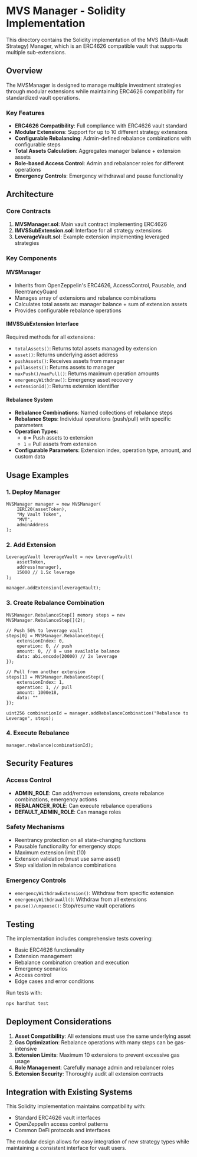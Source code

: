 # MVS Manager - Solidity Implementation

This directory contains the Solidity implementation of the MVS (Multi-Vault Strategy) Manager, which is an ERC4626 compatible vault that supports multiple sub-extensions.

## Overview

The MVSManager is designed to manage multiple investment strategies through modular extensions while maintaining ERC4626 compatibility for standardized vault operations.

### Key Features

- **ERC4626 Compatibility**: Full compliance with ERC4626 vault standard
- **Modular Extensions**: Support for up to 10 different strategy extensions
- **Configurable Rebalancing**: Admin-defined rebalance combinations with configurable steps
- **Total Assets Calculation**: Aggregates manager balance + extension assets
- **Role-based Access Control**: Admin and rebalancer roles for different operations
- **Emergency Controls**: Emergency withdrawal and pause functionality

## Architecture

### Core Contracts

1. **MVSManager.sol**: Main vault contract implementing ERC4626
2. **IMVSSubExtension.sol**: Interface for all strategy extensions
3. **LeverageVault.sol**: Example extension implementing leveraged strategies

### Key Components

#### MVSManager
- Inherits from OpenZeppelin's ERC4626, AccessControl, Pausable, and ReentrancyGuard
- Manages array of extensions and rebalance combinations
- Calculates total assets as: manager balance + sum of extension assets
- Provides configurable rebalance operations

#### IMVSSubExtension Interface
Required methods for all extensions:
- `totalAssets()`: Returns total assets managed by extension
- `asset()`: Returns underlying asset address
- `pushAssets()`: Receives assets from manager
- `pullAssets()`: Returns assets to manager
- `maxPush()/maxPull()`: Returns maximum operation amounts
- `emergencyWithdraw()`: Emergency asset recovery
- `extensionId()`: Returns extension identifier

#### Rebalance System
- **Rebalance Combinations**: Named collections of rebalance steps
- **Rebalance Steps**: Individual operations (push/pull) with specific parameters
- **Operation Types**: 
  - `0` = Push assets to extension
  - `1` = Pull assets from extension
- **Configurable Parameters**: Extension index, operation type, amount, and custom data

## Usage Examples

### 1. Deploy Manager
```solidity
MVSManager manager = new MVSManager(
    IERC20(assetToken),
    "My Vault Token",
    "MVT",
    adminAddress
);
```

### 2. Add Extension
```solidity
LeverageVault leverageVault = new LeverageVault(
    assetToken,
    address(manager),
    15000 // 1.5x leverage
);

manager.addExtension(leverageVault);
```

### 3. Create Rebalance Combination
```solidity
MVSManager.RebalanceStep[] memory steps = new MVSManager.RebalanceStep[](2);

// Push 50% to leverage vault
steps[0] = MVSManager.RebalanceStep({
    extensionIndex: 0,
    operation: 0, // push
    amount: 0, // 0 = use available balance
    data: abi.encode(20000) // 2x leverage
});

// Pull from another extension
steps[1] = MVSManager.RebalanceStep({
    extensionIndex: 1,
    operation: 1, // pull
    amount: 1000e18,
    data: ""
});

uint256 combinationId = manager.addRebalanceCombination("Rebalance to Leverage", steps);
```

### 4. Execute Rebalance
```solidity
manager.rebalance(combinationId);
```

## Security Features

### Access Control
- **ADMIN_ROLE**: Can add/remove extensions, create rebalance combinations, emergency actions
- **REBALANCER_ROLE**: Can execute rebalance operations
- **DEFAULT_ADMIN_ROLE**: Can manage roles

### Safety Mechanisms
- Reentrancy protection on all state-changing functions
- Pausable functionality for emergency stops
- Maximum extension limit (10)
- Extension validation (must use same asset)
- Step validation in rebalance combinations

### Emergency Controls
- `emergencyWithdrawExtension()`: Withdraw from specific extension
- `emergencyWithdrawAll()`: Withdraw from all extensions
- `pause()/unpause()`: Stop/resume vault operations

## Testing

The implementation includes comprehensive tests covering:
- Basic ERC4626 functionality
- Extension management
- Rebalance combination creation and execution
- Emergency scenarios
- Access control
- Edge cases and error conditions

Run tests with:
```bash
npx hardhat test
```

## Deployment Considerations

1. **Asset Compatibility**: All extensions must use the same underlying asset
2. **Gas Optimization**: Rebalance operations with many steps can be gas-intensive
3. **Extension Limits**: Maximum 10 extensions to prevent excessive gas usage
4. **Role Management**: Carefully manage admin and rebalancer roles
5. **Extension Security**: Thoroughly audit all extension contracts

## Integration with Existing Systems

This Solidity implementation maintains compatibility with:
- Standard ERC4626 vault interfaces
- OpenZeppelin access control patterns
- Common DeFi protocols and interfaces

The modular design allows for easy integration of new strategy types while maintaining a consistent interface for vault users.